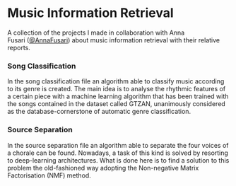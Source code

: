 # Music Information Retrieval
A collection of the projects I made in collaboration with Anna Fusari&nbsp;([@AnnaFusari](https://github.com/AnnaFusari)) about music information retrieval with their relative reports.

### Song Classification
In the song classification file an algorithm able to classify music according to its genre is created. The main idea is to analyse the rhythmic features of a certain piece with a machine learning algorithm that has been trained with the songs contained in the dataset called GTZAN, unanimously considered as the database-cornerstone of automatic genre classification.

### Source Separation
In the source separation file an algorithm able to separate the four voices of a chorale can be found. Nowadays, a task of this kind is solved by resorting to deep-learning architectures. What is done here is to find a solution to this problem the old-fashioned way adopting the Non-negative Matrix Factorisation (NMF) method.
